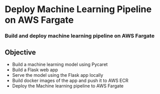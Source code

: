 # Deploy Machine Learning Pipeline on AWS Fargate
### Build and deploy machine learning pipeline on AWS Fargate

## Objective
- Build a machine learning model using Pycaret
- Build a Flask web app
- Serve the model using the Flask app locally
- Build docker images of the app and push it to AWS ECR
- Deploy the Machine learning pipeline to AWS Fargate


